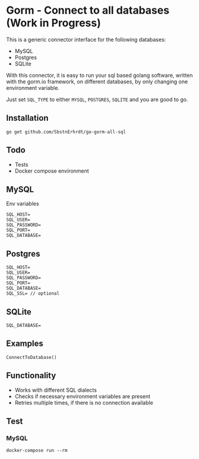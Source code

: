 # Gorm - Connect to all databases (Work in Progress)

This is a generic connector interface for the following databases:

* MySQL
* Postgres
* SQLite

With this connector, it is easy to run your sql based golang software,
written with the gorm.io framework,
on different databases, by only changing one environment variable.

Just set `SQL_TYPE` to either `MYSQL`, `POSTGRES`, `SQLITE` and you are good to go. 

## Installation

```
go get github.com/SbstnErhrdt/go-gorm-all-sql
```


## Todo
* Tests
* Docker compose environment

## MySQL
Env variables
```
SQL_HOST=
SQL_USER=
SQL_PASSWORD=
SQL_PORT=
SQL_DATABASE=
```

## Postgres
```
SQL_HOST=
SQL_USER=
SQL_PASSWORD=
SQL_PORT=
SQL_DATABASE=
SQL_SSL= // optional
```
## SQLite
```
SQL_DATABASE=
```

## Examples
```
ConnectToDatabase()
```

## Functionality
* Works with different SQL dialects
* Checks if necessary environment variables are present
* Retries multiple times, if there is no connection available

## Test

### MySQL

```
docker-compose run --rm
```